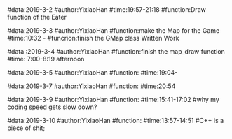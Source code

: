 ##
##
##
#data:2019-3-2
#author:YixiaoHan
#time:19:57-21:18
#function:Draw function of the Eater

#data:2019-3-3
#author:YixiaoHan
#function:make the Map for the Game
#time:10:32 - 
#funcrion:finish the GMap class Written Work

#data :2019-3-4
#author:YixiaoHan
#function:finish the map_draw function
#time: 7:00-8:19 afternoon

#data:2019-3-5
#author:YixiaoHan
#function:
#time:19:04-

#data:2019-3-7
#author:YixiaoHan
#function:
#time:20:54

#data:2019-3-9
#author:YixiaoHan
#function:
#time:15:41-17:02
#why my coding speed gets slow down?

#data:2019-3-10
#author:YixiaoHan
#function:
#time:13:57-14:51
#C++ is a piece of shit; 